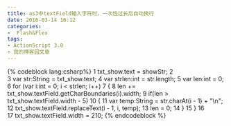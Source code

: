 ```yaml
---
title: as3中textField输入字符时，一次性过长后自动换行
date: 2016-03-14 16:12
categories:
-  Flash&Flex
tags:
- ActionScript 3.0
- 我的博客园文章
---
```


{% codeblock lang:csharp%}
 1     txt_show.text = showStr;
 2     
 3     var str:String = txt_show.text;
 4     var strlen:int = str.length;
 5     var len:int = 0;
 6     for (var i:int = 0; i < strlen; i++) 
 7     {
 8         len += txt_show.textField.getCharBoundaries(i).width;
 9         if(len > txt_show.textField.width - 5)
10         {
11             var temp:String = str.charAt(i - 1) + "\n";
12             txt_show.textField.replaceText(i - 1, i, temp);
13             len = 0;
14         }
15     }
16     
17     txt_show.textField.width = 210;
{% endcodeblock %}